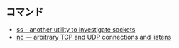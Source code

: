 ## コマンド 

- [ss - another utility to investigate sockets](ss.md)
- [nc — arbitrary TCP and UDP connections and listens](nc.md)

